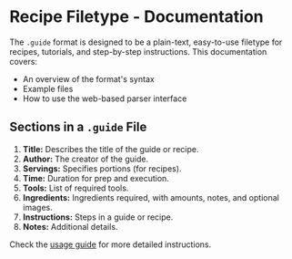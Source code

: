 # Recipe Filetype - Documentation

The `.guide` format is designed to be a plain-text, easy-to-use filetype for recipes, tutorials, and step-by-step instructions. This documentation covers:

- An overview of the format's syntax
- Example files
- How to use the web-based parser interface

## Sections in a `.guide` File

1. **Title:** Describes the title of the guide or recipe.
2. **Author:** The creator of the guide.
3. **Servings:** Specifies portions (for recipes).
4. **Time:** Duration for prep and execution.
5. **Tools:** List of required tools.
6. **Ingredients:** Ingredients required, with amounts, notes, and optional images.
7. **Instructions:** Steps in a guide or recipe.
8. **Notes:** Additional details.

Check the [usage guide](./usage.md) for more detailed instructions.